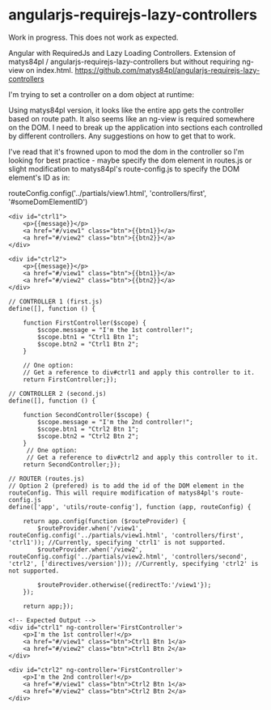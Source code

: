 angularjs-requirejs-lazy-controllers
====================================

Work in progress. This does not work as expected.

Angular with RequiredJs and Lazy Loading Controllers. Extension of matys84pl / angularjs-requirejs-lazy-controllers but without requiring ng-view on index.html.
https://github.com/matys84pl/angularjs-requirejs-lazy-controllers

I'm trying to set a controller on a dom object at runtime:

Using matys84pl version, it looks like the entire app gets the controller based on route path. It also seems like an ng-view is required somewhere on the DOM. I need to break up the application into sections each controlled by different controllers. Any suggestions on how to get that to work.

I've read that it's frowned upon to mod the dom in the controller so I'm looking for best practice - maybe specify the dom element in routes.js or slight modification to matys84pl's route-config.js to specify the DOM element's ID as in:

routeConfig.config('../partials/view1.html', 'controllers/first', '#someDomElementID')

<pre><code>&lt;div id="ctrl1"&gt;
    &lt;p&gt;{{message}}&lt;/p&gt;
    &lt;a href="#/view1" class="btn"&gt;{{btn1}}&lt;/a&gt;
    &lt;a href="#/view2" class="btn"&gt;{{btn2}}&lt;/a&gt;
&lt;/div&gt;

&lt;div id="ctrl2"&gt;
    &lt;p&gt;{{message}}&lt;/p&gt;
    &lt;a href="#/view1" class="btn"&gt;{{btn1}}&lt;/a&gt;
    &lt;a href="#/view2" class="btn"&gt;{{btn2}}&lt;/a&gt;
&lt;/div&gt;
</code></pre>

<pre><code>// CONTROLLER 1 (first.js)
define([], function () {

    function FirstController($scope) {
        $scope.message = "I'm the 1st controller!";
        $scope.btn1 = "Ctrl1 Btn 1";
        $scope.btn2 = "Ctrl1 Btn 2";
    }

    // One option:
    // Get a reference to div#ctrl1 and apply this controller to it.
    return FirstController;});
</code></pre>

<pre><code>// CONTROLLER 2 (second.js)
define([], function () {

    function SecondController($scope) {
        $scope.message = "I'm the 2nd controller!";
        $scope.btn1 = "Ctrl2 Btn 1";
        $scope.btn2 = "Ctrl2 Btn 2";
    }
     // One option:
     // Get a reference to div#ctrl2 and apply this controller to it.
    return SecondController;});
</code></pre>

<pre><code>// ROUTER (routes.js)
// Option 2 (prefered) is to add the id of the DOM element in the routeConfig. This will require modification of matys84pl's route-config.js
define(['app', 'utils/route-config'], function (app, routeConfig) {

    return app.config(function ($routeProvider) {
        $routeProvider.when('/view1', routeConfig.config('../partials/view1.html', 'controllers/first', 'ctrl1')); //Currently, specifying 'ctrl1' is not supported.
        $routeProvider.when('/view2', routeConfig.config('../partials/view2.html', 'controllers/second', 'ctrl2', ['directives/version'])); //Currently, specifying 'ctrl2' is not supported.

        $routeProvider.otherwise({redirectTo:'/view1'});
    });

    return app;});
</code></pre>

<pre><code>&lt;!-- Expected Output --&gt;
&lt;div id="ctrl1" ng-controller='FirstController'&gt;
    &lt;p&gt;I'm the 1st controller!&lt;/p&gt;
    &lt;a href="#/view1" class="btn"&gt;Ctrl1 Btn 1&lt;/a&gt;
    &lt;a href="#/view2" class="btn"&gt;Ctrl1 Btn 2&lt;/a&gt;
&lt;/div&gt;

&lt;div id="ctrl2" ng-controller='FirstController'&gt;
    &lt;p&gt;I'm the 2nd controller!&lt;/p&gt;
    &lt;a href="#/view1" class="btn"&gt;Ctrl2 Btn 1&lt;/a&gt;
    &lt;a href="#/view2" class="btn"&gt;Ctrl2 Btn 2&lt;/a&gt;
&lt;/div&gt;
</code></pre>
